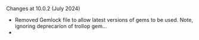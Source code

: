 Changes at 10.0.2 (July 2024)
* Removed Gemlock file to allow latest versions of gems to be used. Note, ignoring deprecarion of trollop gem...
* 
